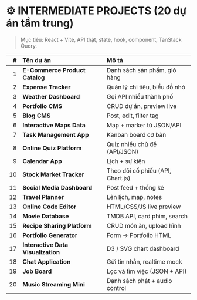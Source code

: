 
# ⚙️ INTERMEDIATE PROJECTS (20 dự án tầm trung)

> Mục tiêu: React + Vite, API thật, state, hook, component, TanStack Query.

| # | Tên dự án | Mô tả |
|--:|:-------------------------------|:------------------------------|
| 1 | **E-Commerce Product Catalog** | Danh sách sản phẩm, giỏ hàng |
| 2 | **Expense Tracker** | Quản lý chi tiêu, biểu đồ nhỏ |
| 3 | **Weather Dashboard** | Gọi API nhiều thành phố |
| 4 | **Portfolio CMS** | CRUD dự án, preview live |
| 5 | **Blog CMS** | Post, edit, filter tag |
| 6 | **Interactive Maps Data** | Map + marker từ JSON/API |
| 7 | **Task Management App** | Kanban board cơ bản |
| 8 | **Online Quiz Platform** | Quiz nhiều chủ đề (API/JSON) |
| 9 | **Calendar App** | Lịch + sự kiện |
| 10 | **Stock Market Tracker** | Theo dõi cổ phiếu (API, Chart.js) |
| 11 | **Social Media Dashboard** | Post feed + thống kê |
| 12 | **Travel Planner** | Lên lịch, map, notes |
| 13 | **Online Code Editor** | HTML/CSS/JS live preview |
| 14 | **Movie Database** | TMDB API, card phim, search |
| 15 | **Recipe Sharing Platform** | CRUD món ăn, upload hình |
| 16 | **Portfolio Generator** | Form → Portfolio HTML |
| 17 | **Interactive Data Visualization** | D3 / SVG chart dashboard |
| 18 | **Chat Application** | Gửi tin nhắn, realtime mock |
| 19 | **Job Board** | Lọc và tìm việc (JSON + API) |
| 20 | **Music Streaming Mini** | Danh sách phát + audio control |
